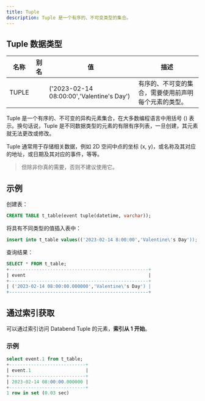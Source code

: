```yaml
---
title: Tuple
description: Tuple 是一个有序的、不可变类型的集合。
---
```


## Tuple 数据类型

| 名称  | 别名 | 值                                        | 描述                                                 |
| ----- | ---- | ----------------------------------------- | ---------------------------------------------------- |
| TUPLE |      | ('2023-02-14 08:00:00','Valentine's Day') | 有序的、不可变的集合，需要使用前声明每个元素的类型。 |

Tuple 是一个有序的、不可变的异构元素集合，在大多数编程语言中用括号 () 表示。换句话说，Tuple 是不同数据类型的元素的有限有序列表，一旦创建，其元素就无法更改或修改。

Tuple 通常用于存储相关数据，例如 2D 空间中点的坐标 (x, y)，或名称及其对应的地址，或日期及其对应的事件，等等。

> 但除非你真的需要，否则不建议使用它。

## 示例

创建表：

```sql
CREATE TABLE t_table(event tuple(datetime, varchar));
```

将具有不同类型的值插入表中：

```sql
insert into t_table values(('2023-02-14 8:00:00','Valentine\'s Day'));
```

查询结果：

```sql
SELECT * FROM t_table;
+---------------------------------------------------+
| event                                             |
+---------------------------------------------------+
| ('2023-02-14 08:00:00.000000','Valentine\'s Day') |
+---------------------------------------------------+
```

## 通过索引获取

可以通过索引访问 Databend Tuple 的元素，**索引从 1 开始**。

### 示例

```sql
select event.1 from t_table;
+----------------------------+
| event.1                    |
+----------------------------+
| 2023-02-14 08:00:00.000000 |
+----------------------------+
1 row in set (0.03 sec)
```

